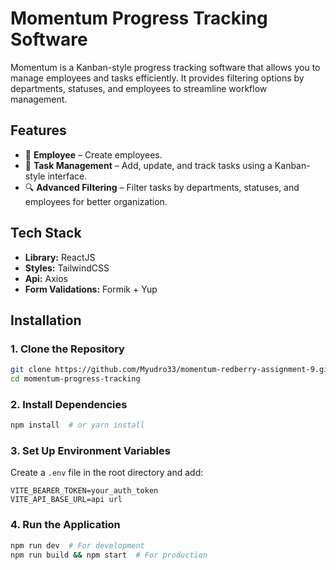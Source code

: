 # Momentum Progress Tracking Software

Momentum is a Kanban-style progress tracking software that allows you to manage employees and tasks efficiently. It provides filtering options by departments, statuses, and employees to streamline workflow management.

## Features
- 🏢 **Employee** – Create employees.
- 📌 **Task Management** – Add, update, and track tasks using a Kanban-style interface.
- 🔍 **Advanced Filtering** – Filter tasks by departments, statuses, and employees for better organization.

## Tech Stack
- **Library:** ReactJS 
- **Styles:** TailwindCSS
- **Api:** Axios
- **Form Validations:** Formik + Yup


## Installation

### 1. Clone the Repository
```sh
git clone https://github.com/Myudro33/momentum-redberry-assignment-9.git
cd momentum-progress-tracking
```

### 2. Install Dependencies
```sh
npm install  # or yarn install
```

### 3. Set Up Environment Variables
Create a `.env` file in the root directory and add:
```
VITE_BEARER_TOKEN=your_auth_token
VITE_API_BASE_URL=api url
```

### 4. Run the Application
```sh
npm run dev  # For development
npm run build && npm start  # For production
```
